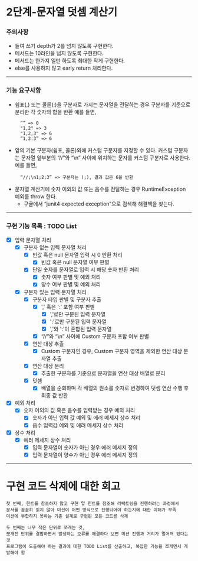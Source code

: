 2단계-문자열 덧셈 계산기
===
### 주의사항
- 들여 쓰기 depth가 2를 넘지 않도록 구현한다.
- 메서드는 10라인을 넘지 않도록 구현한다.
- 메서드는 한가지 일만 하도록 최대한 작게 구현한다.
- else를 사용하지 않고 early return 처리한다.
---

### 기능 요구사항
- 쉼표(,) 또는 콜론(:)을 구분자로 가지는 문자열을 전달하는 경우 구분자를 기준으로 분리한 각 숫자의 합을 반환
  예를 들면,
  ```
    “” => 0
    "1,2" => 3
    "1,2,3" => 6
    “1,2:3” => 6
  ```
- 앞의 기본 구분자(쉼표, 콜론)외에 커스텀 구분자를 지정할 수 있다. 커스텀 구분자는 문자열 앞부분의 “//”와 “\n” 사이에 위치하는 문자를 커스텀 구분자로 사용한다.
  예를 들면,
  ```
    “//;\n1;2;3” => 구분자는 (;), 결과 값은 6을 반환
  ```
- 문자열 계산기에 숫자 이외의 값 또는 음수를 전달하는 경우 RuntimeException 예외를 throw 한다.
  - 구글에서 “junit4 expected exception”으로 검색해 해결책을 찾는다.
---

### 구현 기능 목록 : TODO List
- [x] 입력 문자열 처리
  - [x] 구분자 없는 입력 문자열 처리
    - [x] 빈값 혹은 null 문자열 입력 시 0 반환 처리
      - [x] 빈값 혹은 null 문자열 여부 판별
    - [x] 단일 숫자를 문자열로 입력 시 해당 숫자 반환 처리
      - [x] 숫자 여부 판별 및 예외 처리
      - [x] 양수 여부 판별 및 예외 처리
  - [x] 구분자 있는 입력 문자열 처리
    - [x] 구분자 타입 판별 및 구분자 추출
      - [x] ',' 혹은 ':' 포함 여부 판별
        - [x] ','로만 구분된 입력 문자열
        - [x] ':'로만 구분된 입력 문자열
        - [x] ','와 ':'이 혼합된 입력 문자열
      - [x] “//”와 “\n” 사이에 Custom 구분자 포함 여부 판별
    - [x] 연산 대상 추출
      - [x] Custom 구분자인 경우, Custom 구분자 영역을 제외한 연산 대상 문자열 추출
    - [x] 연산 대상 분리
      - [x] 추출한 구분자를 기준으로 문자열을 연산 대상 배열로 분리
    - [x] 덧셈
      - [x] 배열을 순회하며 각 배열의 원소를 숫자로 변경하여 덧셈 연산 수행 후 최종 값 반환
  
- [x] 예외 처리
  - [x] 숫자 이외의 값 혹은 음수를 입력받는 경우 예외 처리
    - [x] 숫자가 아닌 입력 값 예외 및 에러 메세지 상수 처리
    - [x] 음수 입력값 예외 및 에러 메세지 상수 처리
    
- [x] 상수 처리
  - [x] 에러 메세지 상수 처리
    - [x] 입력 문자열이 숫자가 아닌 경우 에러 메세지 정의
    - [x] 입력 문자열이 양수가 아닌 경우 에러 메세지 정의
---

# 구현 코드 삭제에 대한 회고
```
첫 번째, 힌트를 참조하지 않고 구현 잏 힌트를 참조해 리팩토링을 진행하려는 과정에서
문서를 꼼꼼히 읽지 않아 미션이 어떤 방식으로 진행되어야 하는지에 대한 이해가 부족
미션에 부합하지 못하는 기존 설계로 구현된 모든 코드를 삭제

두 번째는 너무 작은 단위로 쪼개는 것,
쪼개진 단위를 결합하면서 발생하는 오류를 해결하다 보면 미션 진행과 거리가 멀어져 있다는 것
프로그램이 도출해야 하는 결과에 대한 TODO List를 산출하고, 복잡한 기능을 쪼개면서 개발해야 함
```